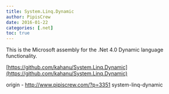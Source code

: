 ```yaml
---
title: System.Linq.Dynamic
author: PipisCrew
date: 2016-01-22
categories: [.net]
toc: true
---
```


This is the Microsoft assembly for the .Net 4.0 Dynamic language functionality.

[https://github.com/kahanu/System.Linq.Dynamic](https://github.com/kahanu/System.Linq.Dynamic)

origin - http://www.pipiscrew.com/?p=3351 system-linq-dynamic